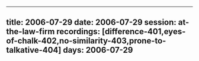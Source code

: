 
---
title: 2006-07-29
date:  2006-07-29
session: at-the-law-firm
recordings: [difference-401,eyes-of-chalk-402,no-similarity-403,prone-to-talkative-404]
days: 2006-07-29
---
